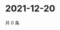 # 2021-12-20

共 0 条

<!-- BEGIN WEIBO -->
<!-- 最后更新时间 Mon Dec 20 2021 13:15:35 GMT+0800 (China Standard Time) -->

<!-- END WEIBO -->
